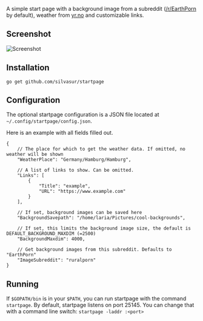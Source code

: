 A simple start page with a background image from a subreddit ([/r/EarthPorn](http://www.reddit.com/r/earthporn) by default), weather from [yr.no](http://www.yr.no) and customizable links.

## Screenshot
![Screenshot](http://i.imgur.com/u42QOZe.png)

## Installation

`go get github.com/silvasur/startpage`

## Configuration

The optional startpage configuration is a JSON file located at `~/.config/startpage/config.json`.

Here is an example with all fields filled out.

    {
        // The place for which to get the weather data. If omitted, no weather will be shown
        "WeatherPlace": "Germany/Hamburg/Hamburg",

        // A list of links to show. Can be omitted.
        "Links": [
            {
                "Title": "example",
                "URL": "https://www.example.com"
            }
        ],

        // If set, background images can be saved here
        "BackgroundSavepath": "/home/laria/Pictures/cool-backgrounds",

        // If set, this limits the background image size, the default is DEFAULT_BACKGROUND_MAXDIM (=2500)
        "BackgroundMaxdim": 4000,

        // Get background images from this subreddit. Defaults to "EarthPorn"
        "ImageSubreddit": "ruralporn"
    }

## Running

If `$GOPATH/bin` is in your `$PATH`, you can run startpage with the command `startpage`. By default, startpage listens on port 25145. You can change that with a command line switch: `startpage -laddr :<port>`
